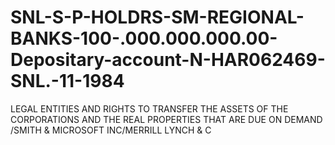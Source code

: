 # SNL-S-P-HOLDRS-SM-REGIONAL-BANKS-100-.000.000.000.00-Depositary-account-N-HAR062469-SNL.-11-1984
LEGAL ENTITIES AND RIGHTS TO TRANSFER THE ASSETS OF THE CORPORATIONS AND THE REAL PROPERTIES THAT ARE DUE ON DEMAND /SMITH &amp; MICROSOFT INC/MERRILL LYNCH &amp; C
